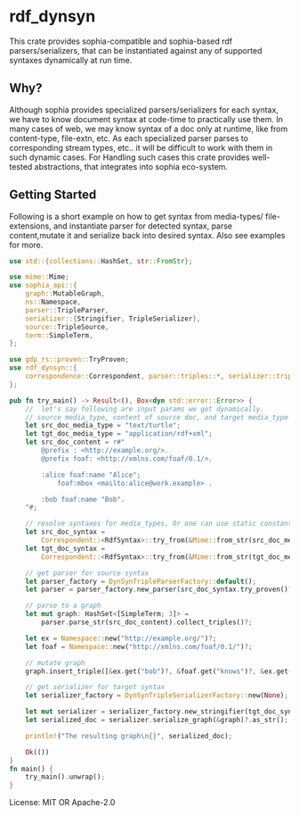 # rdf_dynsyn

This crate provides sophia-compatible and sophia-based rdf 
parsers/serializers, that can be instantiated against any of 
supported syntaxes dynamically at run time.

## Why?
Although sophia provides specialized parsers/serializers for 
each syntax, we have to know document syntax at code-time to 
practically use them. In many cases of web, we may know syntax 
of a doc only at runtime, like from content-type, file-extn, 
etc. As each specialized parser parses to corresponding stream 
types, etc.. it will be difficult to work with them in such 
dynamic cases. For Handling such cases this crate provides 
well-tested abstractions, that integrates into sophia eco-system.

## Getting Started

Following is a short example on how to get syntax from media-types/
file-extensions, and instantiate parser for detected syntax, 
parse content,mutate it  and serialize back into desired syntax. 
Also see examples for more.

```rust
use std::{collections::HashSet, str::FromStr};

use mime::Mime;
use sophia_api::{
    graph::MutableGraph,
    ns::Namespace,
    parser::TripleParser,
    serializer::{Stringifier, TripleSerializer},
    source::TripleSource,
    term::SimpleTerm,
};

use gdp_rs::proven::TryProven;
use rdf_dynsyn::{
    correspondence::Correspondent, parser::triples::*, serializer::triples::*, syntax::RdfSyntax,
};

pub fn try_main() -> Result<(), Box<dyn std::error::Error>> {
    //  let's say following are input params we got dynamically.
    // source media_type, content of source doc, and target media_type
    let src_doc_media_type = "text/turtle";
    let tgt_doc_media_type = "application/rdf+xml";
    let src_doc_content = r#"
        @prefix : <http://example.org/>.
        @prefix foaf: <http://xmlns.com/foaf/0.1/>.

        :alice foaf:name "Alice";
            foaf:mbox <mailto:alice@work.example> .

        :bob foaf:name "Bob".
    "#;

    // resolve syntaxes for media_types. Or one can use static constants exported by `syntax` module,
    let src_doc_syntax =
        Correspondent::<RdfSyntax>::try_from(&Mime::from_str(src_doc_media_type)?)?.value;
    let tgt_doc_syntax =
        Correspondent::<RdfSyntax>::try_from(&Mime::from_str(tgt_doc_media_type)?)?.value;

    // get parser for source syntax
    let parser_factory = DynSynTripleParserFactory::default();
    let parser = parser_factory.new_parser(src_doc_syntax.try_proven()?, None);

    // parse to a graph
    let mut graph: HashSet<[SimpleTerm; 3]> =
        parser.parse_str(src_doc_content).collect_triples()?;

    let ex = Namespace::new("http://example.org/")?;
    let foaf = Namespace::new("http://xmlns.com/foaf/0.1/")?;

    // mutate graph
    graph.insert_triple([&ex.get("bob")?, &foaf.get("knows")?, &ex.get("alice")?])?;

    // get serializer for target syntax
    let serializer_factory = DynSynTripleSerializerFactory::new(None); // Here we can pass optional formatting options. see documentation.

    let mut serializer = serializer_factory.new_stringifier(tgt_doc_syntax.try_proven()?);
    let serialized_doc = serializer.serialize_graph(&graph)?.as_str();

    println!("The resulting graph\n{}", serialized_doc);

    Ok(())
}
fn main() {
    try_main().unwrap();
}
``````

License: MIT OR Apache-2.0
